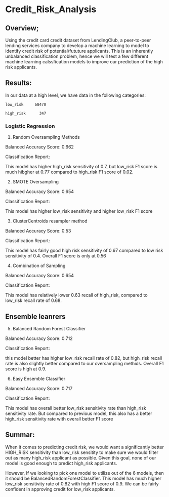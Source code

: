 # Credit_Risk_Analysis
## Overview;

Using the credit card credit dataset from LendingClub, a peer-to-peer lending services company to develop a machine learning to model to identify credit risk of potential/fututure applicants. This is an inherently unbalanced classification problem, hence we will test a few different machine learning calssfication models to improve our prediction of the high risk applicants. 

## Results:

In our data at a high level, we have data in the following categories:

    low_risk     68470 

    high_risk      347

### Logistic Regression

1. Random Oversampling Methods

Balanced Accuracy Score: 0.662

Classification Report:

This model has higher high_risk sensitivity of 0.7, but low_risk F1 score is much hibgher at 0.77 compared to high_risk F1 score of 0.02.




2. SMOTE Oversampling

Balanced Accuracy Score: 0.654

Classification Report: 

This model has higher low_risk sensitivity and higher low_risk F1 score



3. ClusterCentroids resampler method

Balanced Accuracy Score: 0.53

Classification Report: 

This model has fairly good high risk sensitivity of 0.67 compared to low risk sensitivity of 0.4.  Overall F1 score is only at 0.56


4. Combination of Sampling

Balanced Accuracy Score: 0.654

Classification Report: 

This model has relatively lower 0.63 recall of high_risk, compared to low_risk recall rate of 0.68.


## Ensemble leanrers 

5. Balanced Random Forest Classifier

Balanced Accuracy Score: 0.712

Classification Report: 

this model better has higher low_risk recall rate of 0.82, but high_risk recall rate is also slightly better compared to our oversampling methids. Overall F1 score is high at 0.9.



6. Easy Ensemble Classifier

Balanced Accuracy Score: 0.717

Classification Report: 

This model has overall better low_risk sensitivity rate than high_risk sensitivity rate. But compared to previous model, this also has a better high_risk sensitivity rate with overall better F1 score



## Summar:

When it comes to predicting credit risk, we would want a significantly better HIGH_RISK sensitivity than low_risk sensitity to make sure we would filter out as many high_risk applicant as possible. Given this goal, none of our model is good enough to predict high_risk applicants. 

However, If we looking to pick one model to utilize out of the 6 models, then it should be BalancedRandomForestClassifier. This model has much higher low_risk sensitivity rate of 0.82 with high F1 score of 0.9. We can be fairly confident in approving credit for low_risk applicants. 










